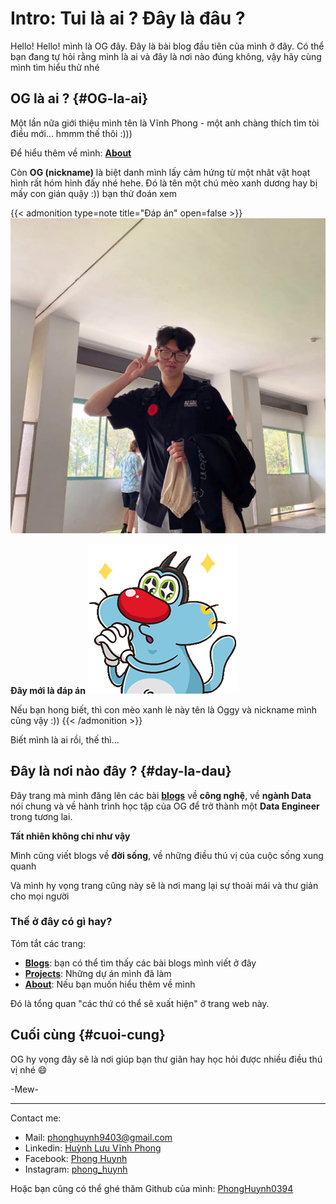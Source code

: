 # Intro: Tui là ai ? Đây là đâu ?


<!--more-->
Hello! Hello! mình là OG đây. Đây là bài blog đầu tiên của mình ở đây. Có thể bạn đang tự hỏi rằng mình là ai và đây là nơi nào đúng không, vậy hãy cùng mình tìm hiểu thử nhé 

## OG là ai ? {#OG-la-ai}
Một lần nữa giới thiệu mình tên là Vĩnh Phong - một anh chàng thích tìm tòi điều mới...
hmmm thế thôi :))) 

Để hiểu thêm về mình: [**About**](/about/)

Còn **OG (nickname)** là biệt danh mình lấy cảm hứng từ một nhât vật hoạt hình rất hóm hỉnh đấy nhé hehe. Đó là tên một chú mèo xanh dương hay bị mấy con gián quậy :)) bạn thử đoán xem


{{< admonition type=note title="Đáp án" open=false >}}
![Tui](./img/pic1.png "Ủa lộn này là tui:))")


**Đây mới là đáp án** 
![Oggy Cat](./img/oggy.png)

Nếu bạn hong biết, thì con mèo xanh lè này tên là Oggy và nickname mình cũng vậy :))
{{< /admonition >}}

Biết mình là ai rồi, thế thì...

## Đây là nơi nào đây ? {#day-la-dau}
Đây trang mà mình đăng lên các bài [**blogs**](/posts/) về **công nghệ**, về **ngành Data** nói chung và về hành trình học tập của OG để trở thành một **Data Engineer** trong tương lai.

**Tất nhiên không chỉ như vậy**


Mình cũng viết blogs về **đời sống**, về những điều thú vị của cuộc sống xung quanh

Và mình hy vọng trang cũng này sẽ là nơi mang lại sự thoải mái và thư giản cho mọi người 

### Thế ở đây có gì hay?
Tóm tắt các trang:
- [**Blogs**](/posts/blogs): bạn có thể tìm thấy các bài blogs mình viết ở đây
- [**Projects**](/projects): Những dự án mình đã làm
- [**About**](/about/): Nếu bạn muốn hiểu thêm về mình

Đó là tổng quan "các thứ có thể sẽ xuất hiện" ở trang web này.

## Cuối cùng {#cuoi-cung}
OG hy vọng đây sẽ là nơi giúp bạn thư giãn hay học hỏi được nhiều điều thú vị nhé :smile:


-Mew-

---
Contact me:
- Mail: phonghuynh9403@gmail.com 
- Linkedin: [Huỳnh Lưu Vĩnh Phong](https://www.linkedin.com/in/hu%E1%BB%B3nh-l%C6%B0u-v%C4%A9nh-phong-3524b127a/)
- Facebook: [Phong Huynh](https://www.facebook.com/profile.php?id=100007553837967)
- Instagram: [phong_huynh](https://www.instagram.com/phong_huynhh/)

Hoặc bạn cũng có thể ghé thăm Github của mình: [PhongHuynh0394](https://github.com/PhongHuynh0394)

